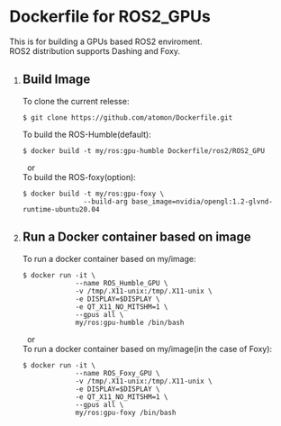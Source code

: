 # Dockerfile for ROS2_GPUs

This is for building a GPUs based ROS2 enviroment.  
ROS2 distribution supports Dashing and Foxy.

1. ## Build Image

   To clone the current relesse:

   ```bash:bash
   $ git clone https://github.com/atomon/Dockerfile.git
   ```

   To build the ROS-Humble(default):

   ```bash:bash
   $ docker build -t my/ros:gpu-humble Dockerfile/ros2/ROS2_GPU
   ```

   &nbsp;&nbsp;or  
   To build the ROS-foxy(option):

   ```bash:bash
   $ docker build -t my/ros:gpu-foxy \
                  --build-arg base_image=nvidia/opengl:1.2-glvnd-runtime-ubuntu20.04
   ```

2. ## Run a Docker container based on image
   To run a docker container based on my/image:
   ```bash:bash
   $ docker run -it \
                --name ROS_Humble_GPU \
                -v /tmp/.X11-unix:/tmp/.X11-unix \
                -e DISPLAY=$DISPLAY \
                -e QT_X11_NO_MITSHM=1 \
                --gpus all \
                my/ros:gpu-humble /bin/bash
   ```
   &nbsp;&nbsp;or  
   To run a docker container based on my/image(in the case of Foxy):
   ```bash:bash
   $ docker run -it \
                --name ROS_Foxy_GPU \
                -v /tmp/.X11-unix:/tmp/.X11-unix \
                -e DISPLAY=$DISPLAY \
                -e QT_X11_NO_MITSHM=1 \
                --gpus all \
                my/ros:gpu-foxy /bin/bash
   ```
